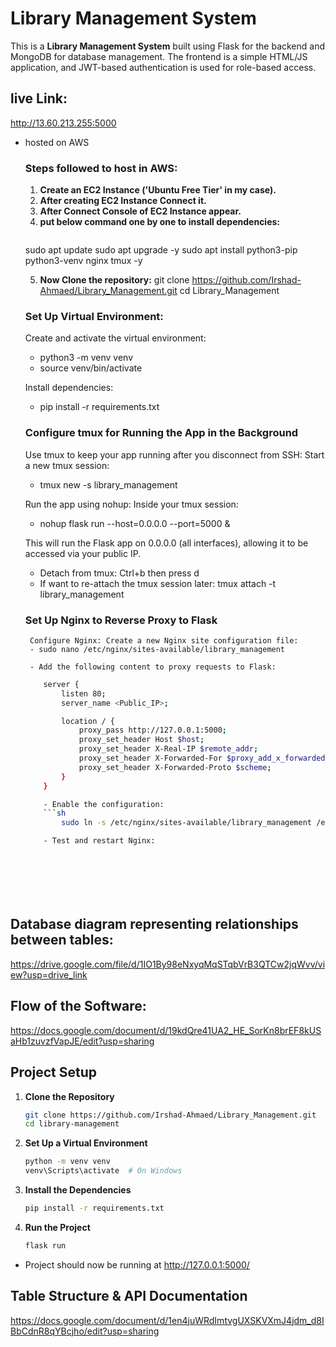 # Library Management System

This is a **Library Management System** built using Flask for the backend and MongoDB for database management. The frontend is a simple HTML/JS application, and JWT-based authentication is used for role-based access.

## live Link:
http://13.60.213.255:5000
 - hosted on AWS

    ### Steps followed to host in AWS:
    1. **Create an EC2 Instance ('Ubuntu Free Tier' in my case).** 
    2. **After creating EC2 Instance Connect it.**
    3. **After Connect Console of EC2 Instance appear.**
    4. **put below command one by one to install dependencies:**
        ```sh
    sudo apt update
    sudo apt upgrade -y
    sudo apt install python3-pip python3-venv nginx tmux -y
    
    
    5. **Now Clone the repository:**
    git clone https://github.com/Irshad-Ahmaed/Library_Management.git
    cd Library_Management

    ### Set Up Virtual Environment:
    Create and activate the virtual environment:
    - python3 -m venv venv
    - source venv/bin/activate
    
    Install dependencies:
    - pip install -r requirements.txt

    ### Configure tmux for Running the App in the Background
    Use tmux to keep your app running after you disconnect from SSH:
    Start a new tmux session:
    - tmux new -s library_management

    Run the app using nohup: Inside your tmux session:
    - nohup flask run --host=0.0.0.0 --port=5000 &

    This will run the Flask app on 0.0.0.0 (all interfaces), allowing it to be accessed via your public IP.

    - Detach from tmux:
        Ctrl+b then press d
    - If want to re-attach the tmux session later:
        tmux attach -t library_management

    ### Set Up Nginx to Reverse Proxy to Flask
        Configure Nginx: Create a new Nginx site configuration file:
        - sudo nano /etc/nginx/sites-available/library_management

        - Add the following content to proxy requests to Flask:
    ```sh
        server {
            listen 80;
            server_name <Public_IP>;

            location / {
                proxy_pass http://127.0.0.1:5000;
                proxy_set_header Host $host;
                proxy_set_header X-Real-IP $remote_addr;
                proxy_set_header X-Forwarded-For $proxy_add_x_forwarded_for;
                proxy_set_header X-Forwarded-Proto $scheme;
            }
        }

        - Enable the configuration:
        ```sh
            sudo ln -s /etc/nginx/sites-available/library_management /etc/nginx/sites-enabled

        - Test and restart Nginx:








##   Database diagram representing relationships between tables:
https://drive.google.com/file/d/1IO1By98eNxyqMqSTqbVrB3QTCw2jqWvv/view?usp=drive_link

##   Flow of the Software:
https://docs.google.com/document/d/19kdQre41UA2_HE_SorKn8brEF8kUSaHb1zuvzfVapJE/edit?usp=sharing


## Project Setup

1. **Clone the Repository**
    ```sh
    git clone https://github.com/Irshad-Ahmaed/Library_Management.git
    cd library-management

2. **Set Up a Virtual Environment**
    ```sh
    python -m venv venv
    venv\Scripts\activate  # On Windows 

3. **Install the Dependencies**
    ```sh
    pip install -r requirements.txt

4. **Run the Project**
    ```sh
    flask run

- Project should now be running at http://127.0.0.1:5000/


## Table Structure & API Documentation
https://docs.google.com/document/d/1en4juWRdImtvgUXSKVXmJ4jdm_d8IBbCdnR8qYBcjho/edit?usp=sharing